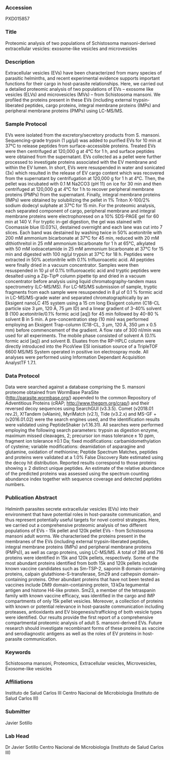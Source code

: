 ### Accession
PXD015857

### Title
Proteomic analysis of two populations of Schistosoma mansoni-derived extracellular vesicles: exosome-like vesicles and microvesicles

### Description
Extracellular vesicles (EVs) have been characterized from many species of parasitic helminths, and recent experimental evidence supports important functions for their cargo in host-parasite relationships. Here, we carried out a detailed proteomic analysis of two populations of EVs – exosome like vesicles (ELVs) and microvesicles (MVs) – from Schistosoma mansoni. We profiled the proteins present in these EVs (including external trypsin-liberated peptides, cargo proteins, integral membrane proteins (IMPs) and peripheral membrane proteins (PMPs) using LC-MS/MS.

### Sample Protocol
EVs were isolated from the excretory/secretory products from S. mansoni. Sequencing-grade trypsin (1 µg/µl) was added to purified EVs for 10 min at 37°C to release peptides from surface-accessible proteins. Treated EVs were then centrifuged at 120,000 g at 4°C for 1 h, and surface peptides were obtained from the supernatant. EVs collected as a pellet were further processed to investigate proteins associated with the EV membrane and within the EV lumen. In short, EVs were resuspended in water and sonicated (3x) which resulted in the release of EV cargo content which was recovered from the supernatant by centrifugation at 120,000 g for 1 h at 4°C. Then, the pellet was incubated with 0.1 M Na2CO3 (pH 11) on ice for 30 min and then centrifuged at 120,000 g at 4°C for 1 h to recover peripheral membrane proteins (PMPs) from the supernatant. Finally, integral membrane proteins (IMPs) were obtained by solubilizing the pellet in 1% Triton X-100/2% sodium dodecyl sulphate at 37°C for 15 min. For the proteomic analysis, each separated component of cargo, peripheral membrane and integral membrane proteins were electrophoresed on a 10% SDS-PAGE gel for 60 min at 140 V. For tryptic in-gel digestion, the gel was stained with Coomassie blue (0.03%), destained overnight and each lane was cut into 7 slices. Each band was destained by washing twice in 50% acetonitrile with 200 mM ammonium bicarbonate at 37°C for 45 min, reduced with 20 mM dithiothreitol in 25 mM ammonium bicarbonate for 1 h at 65°C, alkylated with 50 mM iodoacetamide in 25 mM ammonium bicarbonate at 37°C for 15 min and digested with 100 ng/µl trypsin at 37°C for 18 h. Peptides were extracted in 50% acetonitrile with 0.1% trifluoroacetic acid. All peptides were finally dried in a vacuum concentrator. Samples were then resuspended in 10 µl of 0.1% trifluoroacetic acid and tryptic peptides were desalted using a Zip-Tip® column pipette tip and dried in a vacuum concentrator before analysis using liquid chromatography-tandem mass spectrometry (LC-MS/MS).  For LC-MS/MS submission of sample, tryptic fragments from each sample were resuspended in 8 µl of 0.1 % formic acid in LC-MS/MS-grade water and separated chromatographically by an Eksigent nanoLC 415 system using a 15 cm long Eksigent column (C18-CL particle size 3 μm, 120 Å, 75 μm ID) and a linear gradient of 3-40% solvent B (100 acetonitrile/0.1% formic acid [aq]) for 45 min followed by 40-80 % solvent B in 5 min. A pre-concentration step (10 min) was performed employing an Eksigent Trap-column (C18-CL, 3 μm, 120 Å, 350 μm x 0.5 mm) before commencement of the gradient. A flow rate of 300 nl/min was used for all experiments. The mobile phase consisted of solvent A (0.1% formic acid [aq]) and solvent B. Eluates from the RP-HPLC column were directly introduced into the PicoView ESI ionisation source of a TripleTOF 6600 MS/MS System operated in positive ion electrospray mode. All analyses were performed using Information Dependant Acquisition AnalystTF 1.7.1.

### Data Protocol
Data were searched against a database comprising the S. mansoni proteome obtained from WormBase ParaSite (http://parasite.wormbase.org/) appended to the common Repository of Adventitious Proteins (cRAP; http://www.thegpm.org/crap/) and their reversed decoy sequences using SearchGUI (v3.3.5). Comet (v2018.01 rev.2), X!Tandem (vAlanin), MyriMatch (v2.1), Tide (v3.2.x) and MS-GF + (v2016.01.02) were the search engines used, and the identification results were validated using PeptideShaker (v1.16.31). All searches were performed employing the following search parameters: trypsin as digestion enzyme, maximum missed cleavages, 2; precursor ion mass tolerance ± 10 ppm, fragment ion tolerance ±0.1 Da; fixed modifications: carbamidomethylation of cysteine; variable modifications: deamidation of asparagine and glutamine, oxidation of methionine; Peptide Spectrum Matches, peptides and proteins were validated at a 1.0% False Discovery Rate estimated using the decoy hit distribution. Reported results correspond to those proteins showing ≥ 2 distinct unique peptides. An estimate of the relative abundance of the predicted proteins was assessed using the spectrum counting abundance index together with sequence coverage and detected peptides numbers.

### Publication Abstract
Helminth parasites secrete extracellular vesicles (EVs) into their environment that have potential roles in host-parasite communication, and thus represent potentially useful targets for novel control strategies. Here, we carried out a comprehensive proteomic analysis of two different populations of EVs - 15k pellet and 120k pellet EVs - from Schistosoma mansoni adult worms. We characterised the proteins present in the membranes of the EVs (including external trypsin-liberated peptides, integral membrane proteins (IMPs) and peripheral membrane proteins (PMPs)), as well as cargo proteins, using LC-MS/MS. A total of 286 and 716 proteins were identified in 15k and 120k pellets, respectively. Some of the most abundant proteins identified from both 15k and 120k pellets include known vaccine candidates such as Sm-TSP-2, saponin B domain-containing proteins, calpain glutathione-S-transferase, Sm29 and cathepsin domain-containing proteins. Other abundant proteins that have not been tested as vaccines include DM9 domain-containing protein, 13&#x2009;kDa tegumental antigen and histone H4-like protein. Sm23, a member of the tetraspanin family with known vaccine efficacy, was identified in the cargo and IMP compartments of only 15k pellet vesicles. Moreover, a collection of proteins with known or potential relevance in host-parasite communication including proteases, antioxidants and EV biogenesis/trafficking of both vesicle types were identified. Our results provide the first report of a comprehensive compartmental proteomic analysis of adult S. mansoni-derived EVs. Future research should investigate recombinant forms of these proteins as vaccine and serodiagnostic antigens as well as the roles of EV proteins in host-parasite communication.

### Keywords
Schistosoma mansoni, Proteomics, Extracellular vesicles, Microvesicles, Exosome-like vesicles

### Affiliations
Instituto de Salud Carlos III
Centro Nacional de Microbiologia (Instituto de Salud Carlos III)

### Submitter
Javier Sotillo

### Lab Head
Dr Javier Sotillo
Centro Nacional de Microbiologia (Instituto de Salud Carlos III)


